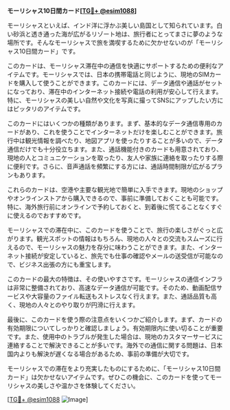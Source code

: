 **モーリシャス10日間カード[[TG💪+ @esim1088](https://t.me/s/esim1088)]**

モーリシャスといえば、インド洋に浮かぶ美しい島国として知られています。白い砂浜と透き通った海が広がるリゾート地は、旅行者にとってまさに夢のような場所です。そんなモーリシャスで旅を満喫するために欠かせないのが「モーリシャス10日間カード」です。

このカードは、モーリシャス滞在中の通信を快適にサポートするための便利なアイテムです。モーリシャスでは、日本の携帯電話と同じように、現地のSIMカードを購入して使うことができます。このカードには、データ通信や通話がセットになっており、滞在中のインターネット接続や電話の利用が安心して行えます。特に、モーリシャスの美しい自然や文化を写真に撮ってSNSにアップしたい方にはピッタリのアイテムです。

このカードにはいくつかの種類があります。まず、基本的なデータ通信専用のカードがあり、これを使うことでインターネットだけを楽しむことができます。旅行中は観光情報を調べたり、地図アプリを使ったりすることが多いので、データ通信だけでも十分役立ちます。また、通話機能付きのカードも用意されており、現地の人とコミュニケーションを取ったり、友人や家族に連絡を取ったりする際に便利です。さらに、音声通話を頻繁にする方には、通話時間制限が広がるプランもあります。

これらのカードは、空港や主要な観光地で簡単に入手できます。現地のショップやオンラインストアから購入できるので、事前に準備しておくことも可能です。特に、海外旅行前にオンラインで予約しておくと、到着後に慌てることなくすぐに使えるのでおすすめです。

モーリシャスでの滞在中に、このカードを使うことで、旅行の楽しさがぐっと広がります。観光スポットの情報はもちろん、現地の人々との交流もスムーズに行えるので、モーリシャスの魅力を存分に味わうことができます。また、インターネット接続が安定していると、旅先でも仕事の確認やメールの送受信が可能なので、ビジネス出張の方にも重宝します。

このカードの最大の特徴は、その使いやすさです。モーリシャスの通信インフラは非常に整備されており、高速なデータ通信が可能です。そのため、動画配信サービスや大容量のファイル転送もストレスなく行えます。また、通話品質も高く、現地の人々とのやり取りが円滑に行えます。

最後に、このカードを使う際の注意点をいくつかご紹介します。まず、カードの有効期限についてしっかりと確認しましょう。有効期限内に使い切ることが重要です。また、使用中のトラブルが発生した場合は、現地のカスタマーサービスに連絡することで解決できることが多いです。海外での通信に関する問題は、日本国内よりも解決が遅くなる場合があるため、事前の準備が大切です。

モーリシャスでの滞在をより充実したものにするために、「モーリシャス10日間カード」は欠かせないアイテムです。ぜひこの機会に、このカードを使ってモーリシャスの美しさや温かさを体験してください。

[[TG💪+ @esim1088](https://t.me/s/esim1088) ![Image](https://i.postimg.cc/Y0z9fWf4/image.png)]
